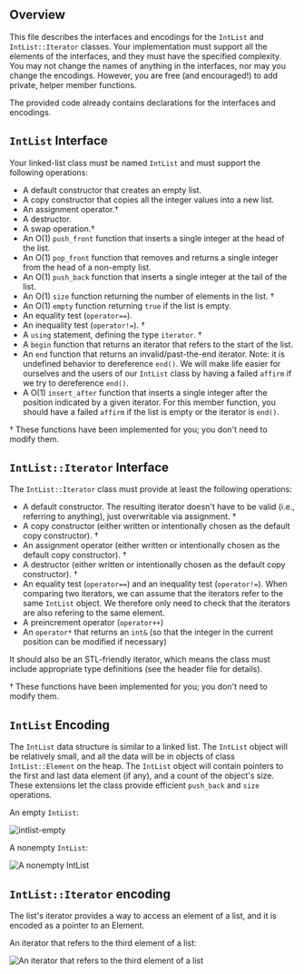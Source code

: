 ## Overview
This file describes the interfaces and encodings for the `IntList` and `IntList::Iterator` classes. 
Your implementation must support all the elements of the interfaces, and they must have the specified complexity. 
You may not change the names of anything in the interfaces, nor may you change the encodings. 
However, you are free (and encouraged!) to add private, helper member functions.

The provided code already contains declarations for the interfaces and encodings.

## `IntList` Interface

Your linked-list class must be named `IntList` and must support the following operations:

- A default constructor that creates an empty list.
- A copy constructor that copies all the integer values into a new list. 
- An assignment operator.†
- A destructor.
- A swap operation.†
- An O(1) `push_front` function that inserts a single integer at the head of the list.
- An O(1) `pop_front` function that removes and returns a single integer from the head of a non-empty list.
- An O(1) `push_back` function that inserts a single integer at the tail of the list.
- An O(1) `size` function returning the number of elements in the list. †
- An O(1) `empty` function returning `true` if the list is empty.
- An equality test (`operator==`).
- An inequality test (`operator!=`). †
- A `using` statement, defining the type `iterator`. †
- A `begin` function that returns an iterator that refers to the start of the list.
- An `end` function that returns an invalid/past-the-end
  iterator. Note: it is undefined behavior to dereference `end()`. We
  will make life easier for ourselves and the users of our `IntList`
  class by having a failed `affirm` if we try to dereference `end()`.
- A O(1) `insert_after` function that inserts a single integer after
  the position indicated by a given iterator. For this member
  function, you should have a failed `affirm` if the list is empty or
  the iterator is `end()`. 

† These functions have been implemented for you; you don't need to modify them.

## `IntList::Iterator` Interface
The `IntList::Iterator` class must provide at least the following operations:

- A default constructor. The resulting iterator doesn't have to be valid (i.e., referring to anything), just overwritable via assignment. †
- A copy constructor (either written or intentionally chosen as the default copy constructor).  †
- An assignment operator (either written or intentionally chosen as the default copy constructor).  † 
- A destructor (either written or intentionally chosen as the default copy constructor).  †
- An equality test (`operator==`) and an inequality test (`operator!=`). When comparing two iterators, we can assume that the iterators refer to the same `IntList` object. We therefore only need to check that the iterators are also refering to the same element.
- A preincrement operator (`operator++`)
- An `operator*` that returns an `int&` (so that the integer in the current position can be modified if necessary)

It should also be an STL-friendly iterator, which means the class must include appropriate type definitions (see the header file for details).

† These functions have been implemented for you; you don't need to modify them.

## `IntList` Encoding

The `IntList` data structure is similar to a linked list. The `IntList` object will be relatively small, and all the data will be in objects of class `IntList::Element` on the heap. 
The `IntList` object will contain pointers to the first and last data element (if any), and a count of the object's size. 
These extensions let the class provide efficient `push_back` and `size` operations.

An empty `IntList`:

![intlist-empty](https://github.com/hmc-cs70-fall2018/Materials/blob/master/assets/intlist/emptyIntList.png "An empty IntList")

A nonempty `IntList`:

![A nonempty IntList](https://github.com/hmc-cs70-fall2018/Materials/blob/master/assets/intlist/nonemptyIntList.png "A nonempty IntList")

## `IntList::Iterator` encoding

The list's iterator provides a way to access an element of a list, and it is encoded as a pointer to an Element.

An iterator that refers to the third element of a list:

![An iterator that refers to the third element of a list](https://github.com/hmc-cs70-fall2018/Materials/blob/master/assets/intlist/iterator.png "An iterator that refers to the third element of the list")
